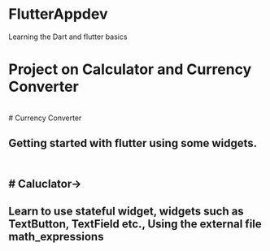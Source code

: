 # FlutterAppdev
Learning the Dart and flutter basics
# Project on Calculator and Currency Converter
<br>
# Currency Converter
<h2>
  Getting started with flutter using some widgets.
<h2>
  <br>
# Caluclator-> 
<h2>
  Learn to use stateful widget, widgets such as TextButton, TextField etc., 
  Using the external file math_expressions
<h2>

